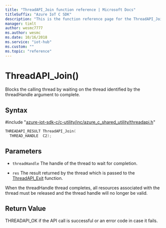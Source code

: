 ```yaml
---                             
title: "ThreadAPI_Join function reference | Microsoft Docs" 
titleSuffix: "Azure IoT C SDK"            
description: "This is the function reference page for the ThreadAPI_Join() function in the Azure IoT C SDK. This SDK is used with Azure IoT Hub and Azure IoT Hub Device Provisioning Service"            
manager: timlt                 
author: wesmc7777              
ms.author: wesmc               
ms.date: 10/16/2018                    
ms.service: "iot-hub"             
ms.custom: ""                
ms.topic: "reference"        
---                            
```


# ThreadAPI_Join()

Blocks the calling thread by waiting on the thread identified by the threadHandle argument to complete.

## Syntax

\#include "[azure-iot-sdk-c/c-utility/inc/azure_c_shared_utility/threadapi.h](../threadapi-h.md)"  
```C
THREADAPI_RESULT ThreadAPI_Join(
  THREAD_HANDLE  C2);
```

## Parameters
* `threadHandle` The handle of the thread to wait for completion. 

* `res` The result returned by the thread which is passed to the [ThreadAPI_Exit](../threadapi-h/threadapi-exit.md) function.

When the threadHandle thread completes, all resources associated with the thread must be released and the thread handle will no longer be valid.

## Return Value
THREADAPI_OK if the API call is successful or an error code in case it fails.

